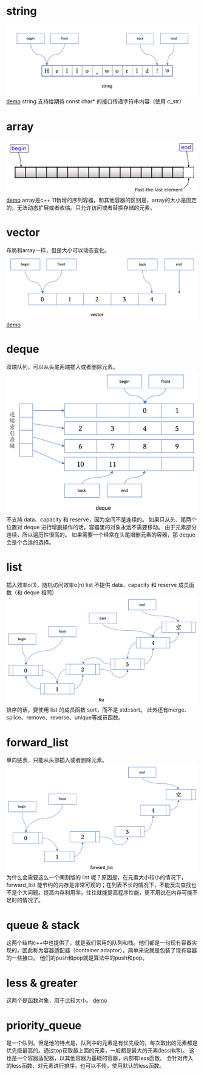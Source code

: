 # string
![string](./images/string.jpg)
[demo](./06_type_container_string.cpp)
string 支持给期待 const char* 的接口传递字符串内容（使用 c_str）

# array
![array](./images/array.svg)
[demo](./06_type_container_array.cpp)
array是c++ 11新增的序列容器，和其他容器的区别是，array的大小是固定的，无法动态扩展或者收缩。只允许访问或者替换存储的元素。

# vector
布局和array一样，但是大小可以动态变化。
![vector](./images/vector.png)
[demo](./06_type_container_vector.cpp)
# deque
双端队列，可以从头尾两端插入或者删除元素。
![deque](./images/deque.png)
不支持 data、capacity 和 reserve，因为空间不是连续的。
如果只从头、尾两个位置对 deque 进行增删操作的话，容器里的对象永远不需要移动。
由于元素部分连续，所以遍历性很高的。
如果需要一个经常在头尾增删元素的容器，那 deque 会是个合适的选择。

# list
插入效率o(1)，随机访问效率o(n)
list 不提供 data、capacity 和 reserve 成员函数（和 deque 相同）
![list](./images/list.png)
排序的话，要使用 list 的成员函数 sort，而不是 std::sort。
此外还有merge、splice、remove、reverse、unique等成员函数。

# forward_list
单向链表，只能从头部插入或者删除元素。
![forward_list](./images/forward_list.png)
为什么会需要这么一个阉割版的 list 呢？原因是，在元素大小较小的情况下，forward_list 能节约的内存是非常可观的；在列表不长的情况下，不能反向查找也不是个大问题。提高内存利用率，往往就能提高程序性能，更不用说在内存可能不足时的情况了。

# queue & stack
这两个结构c++中也提供了，就是我们常用的队列和栈。他们都是一句现有容器实现的，因此称为容器适配器（container adaptor）。简单来说就是包装了现有容器的一些接口。
他们的push和pop就是算法中的push和pop。

# less & greater

这两个是函数对象，用于比较大小。
[demo](./06_type_container_less_hash.cpp)

# priority_queue
是一个队列。但是他的特点是，队列中的元素是有优先级的，每次取出的元素都是优先级最高的。通过top获取最上面的元素，一般都是最大的元素(less排序)。
这也是一个容器适配器，以其他容器为基础的容器，内部有less函数。
会针对传入的less函数，对元素进行排序。也可以不传，使用默认的less函数。